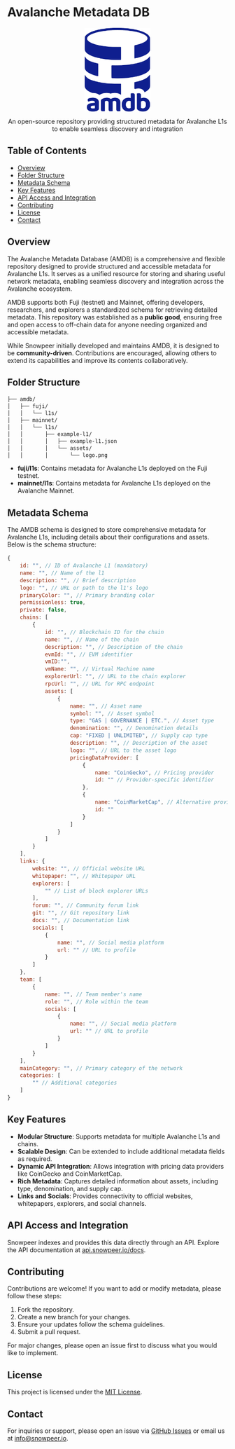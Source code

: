 # Avalanche Metadata DB

<p align="center">

<p align="center">
<img align="center" width="150px" height="auto" src="./amdb.svg">
</p>
  <p align="center">
An open-source repository providing structured metadata for Avalanche L1s to enable seamless discovery and integration

</p>

## Table of Contents

- [Overview](#overview)
- [Folder Structure](#folder-structure)
- [Metadata Schema](#metadata-schema)
- [Key Features](#key-features)
- [API Access and Integration](#api-access-and-integration)
- [Contributing](#contributing)
- [License](#license)
- [Contact](#contact)

## Overview

The Avalanche Metadata Database (AMDB) is a comprehensive and flexible repository designed to provide structured and accessible metadata for Avalanche L1s. It serves as a unified resource for storing and sharing useful network metadata, enabling seamless discovery and integration across the Avalanche ecosystem.

AMDB supports both Fuji (testnet) and Mainnet, offering developers, researchers, and explorers a standardized schema for retrieving detailed metadata. This repository was established as a **public good**, ensuring free and open access to off-chain data for anyone needing organized and accessible metadata.

While Snowpeer initially developed and maintains AMDB, it is designed to be **community-driven**. Contributions are encouraged, allowing others to extend its capabilities and improve its contents collaboratively.

## Folder Structure

```
├── amdb/
│   ├── fuji/
│   │   └── l1s/
│   ├── mainnet/
│   │   └── l1s/
│   │       ├── example-l1/
│   │       │   ├── example-l1.json
│   │       │   └── assets/
│   │       │       └── logo.png
```

- **fuji/l1s**: Contains metadata for Avalanche L1s deployed on the Fuji testnet.
- **mainnet/l1s**: Contains metadata for Avalanche L1s deployed on the Avalanche Mainnet.


## Metadata Schema

The AMDB schema is designed to store comprehensive metadata for Avalanche L1s, including details about their configurations and assets. Below is the schema structure:

```javascript
{
    id: "", // ID of Avalanche L1 (mandatory)
    name: "", // Name of the l1
    description: "", // Brief description 
    logo: "", // URL or path to the l1's logo
    primaryColor: "", // Primary branding color
    permissionless: true,
    private: false,
    chains: [
        {
            id: "", // Blockchain ID for the chain
            name: "", // Name of the chain
            description: "", // Description of the chain
            evmId: "", // EVM identifier
            vmID:"",
            vmName: "", // Virtual Machine name
            explorerUrl: "", // URL to the chain explorer
            rpcUrl: "", // URL for RPC endpoint
            assets: [
                {
                    name: "", // Asset name
                    symbol: "", // Asset symbol
                    type: "GAS | GOVERNANCE | ETC.", // Asset type
                    denomination: "", // Denomination details
                    cap: "FIXED | UNLIMITED", // Supply cap type 
                    description: "", // Description of the asset
                    logo: "", // URL to the asset logo
                    pricingDataProvider: [
                        {
                            name: "CoinGecko", // Pricing provider
                            id: "" // Provider-specific identifier
                        },
                        {
                            name: "CoinMarketCap", // Alternative provider
                            id: ""
                        }
                    ]
                }
            ]
        }
    ],
    links: {
        website: "", // Official website URL
        whitepaper: "", // Whitepaper URL
        explorers: [
            "" // List of block explorer URLs
        ],
        forum: "", // Community forum link
        git: "", // Git repository link
        docs: "", // Documentation link
        socials: [
            {
                name: "", // Social media platform
                url: "" // URL to profile
            }
        ]
    },
    team: [
        {
            name: "", // Team member's name
            role: "", // Role within the team
            socials: [
                {
                    name: "", // Social media platform
                    url: "" // URL to profile
                }
            ]
        }
    ],
    mainCategory: "", // Primary category of the network
    categories: [
        "" // Additional categories
    ]
}
```

## Key Features

- **Modular Structure**: Supports metadata for multiple Avalanche L1s and chains.
- **Scalable Design**: Can be extended to include additional metadata fields as required.
- **Dynamic API Integration**: Allows integration with pricing data providers like CoinGecko and CoinMarketCap.
- **Rich Metadata**: Captures detailed information about assets, including type, denomination, and supply cap.
- **Links and Socials**: Provides connectivity to official websites, whitepapers, explorers, and social channels.

## API Access and Integration

Snowpeer indexes and provides this data directly through an API.
Explore the API documentation at [api.snowpeer.io/docs](https://api.snowpeer.io/docs).

## Contributing

Contributions are welcome! If you want to add or modify metadata, please follow these steps:

1. Fork the repository.
2. Create a new branch for your changes.
3. Ensure your updates follow the schema guidelines.
4. Submit a pull request.

For major changes, please open an issue first to discuss what you would like to implement.

## License

This project is licensed under the [MIT License](LICENSE).

## Contact

For inquiries or support, please open an issue via [GitHub Issues](https://github.com/coreappsio/amdb/issues) or email us at [info@snowpeer.io](mailto:info@snowpeer.io).